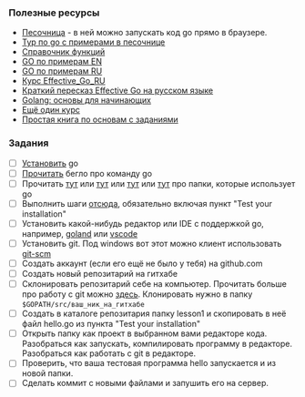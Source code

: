 ### Полезные ресурсы
* [Песочница](https://play.golang.org/) - в ней можно запускать код go прямо в браузере.
* [Тур по go с примерами в песочнице](https://go-tour-ru-ru.appspot.com/list)
* [Справочник функций](https://golang.org/ref/spec)
* [GO по примерам EN](https://gobyexample.com/)
* [GO по примерам RU](https://gobyexample.ru/)
* [Курс Effective_Go_RU](https://github.com/Konstantin8105/Effective_Go_RU)
* [Краткий пересказ Effective Go на русском языке](http://eao197.narod.ru/desc/short_effective_go.html)
* [Golang: основы для начинающих](https://tproger.ru/translations/golang-basics/)
* [Ещё один курс](https://riptutorial.com/ru/go)
* [Простая книга по основам с заданиями](http://golang-book.ru/chapter-02-your-first-program.html)



### Задания
*[ ] [Установить](https://golang.org/dl/) go 
*[ ] [Прочитать]((https://golang.org/cmd/go/)) бегло про команду go
*[ ] Прочитать [тут](https://riptutorial.com/ru/go) или [тут](https://www.digitalocean.com/community/tutorials/understanding-the-gopath) или [тут](https://habr.com/ru/post/249545/) или [тут](https://golang.org/doc/code.html#GOPATH) про папки, которые использует go 
*[ ] Выполнить шаги [отсюда](https://golang.org/doc/install), обязательно включая пункт "Test your installation"
*[ ] Установить какой-нибудь редактор или IDE с поддержкой go, например, [goland](https://www.jetbrains.com/go/) или [vscode](https://code.visualstudio.com/docs/languages/go)
*[ ] Установить git. Под windows вот этот можно клиент использовать [git-scm](https://git-scm.com/download/win)
*[ ] Создать аккаунт (если его ещё не было у тебя) на github.com
*[ ] Создать новый репозитарий на гитхабе
*[ ] Склонировать репозитарий себе на компьютер. Прочитать больше про работу с git можно [здесь](https://github.com/groall/python_learning/tree/master/lesson_01_git). Клонировать нужно в папку `$GOPATH/src/ваш_ник_на_гитхабе`
*[ ] Создать в каталоге репозитария папку lesson1 и скопировать в неё файл hello.go из пункта "Test your installation"
*[ ] Открыть папку как проект в выбранном вами редакторе кода. Разобраться как запускать, компилировать программу в редакторе. Разобраться как работать с git в редакторе.
*[ ] Проверить, что ваша тестовая программа hello запускается и из новой папки.
*[ ] Сделать коммит с новыми файлами и запушить его на сервер.
